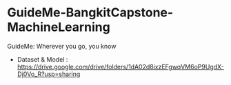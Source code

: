 # GuideMe-BangkitCapstone-MachineLearning
GuideMe: Wherever you go, you know

- Dataset & Model : https://drive.google.com/drive/folders/1dA02d8ixzEFgwqVM6oP9UgdX-Dj0Vo_R?usp=sharing
